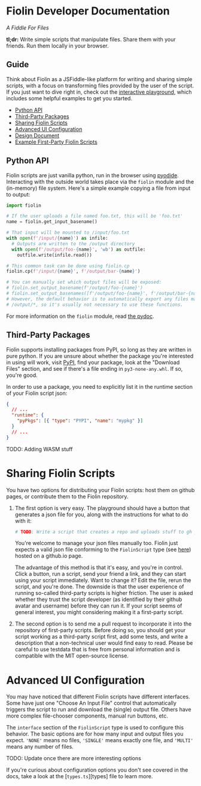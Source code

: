 # Fiolin Developer Documentation

_A Fiddle For Files_

**tl;dr:** Write simple scripts that manipulate files. Share them with your
friends. Run them locally in your browser.

## Guide

Think about Fiolin as a JSFiddle-like platform for writing and sharing simple
scripts, with a focus on transforming files provided by the user of the script.
If you just want to dive right in, check out the
[interactive playground](/playground), which includes some helpful examples to
get you started.

* [Python API](#python-api)
* [Third-Party Packages](#third-party-packages)
* [Sharing Fiolin Scripts](#sharing-fiolin-scripts)
* [Advanced UI Configuration](#advance-ui-configuration)
* [Design Document](./design)
* [Example First-Party Fiolin Scripts][examples]

## Python API <a name="python-api"></a>

Fiolin scripts are just vanilla python, run in the browser using
[pyodide](https://pyodide.org). Interacting with the outside world takes place
via the `fiolin` module and the (in-memory) file system. Here's a simple example
copying a file from input to output:

```py
import fiolin

# If the user uploads a file named foo.txt, this will be 'foo.txt'
name = fiolin.get_input_basename()

# That input will be mounted to /input/foo.txt
with open(f'/input/{name}') as infile:
  # Outputs are written to the /output directory
  with open(f'/output/foo-{name}', 'wb') as outfile:
    outfile.write(infile.read())

# This common task can be done using fiolin.cp
fiolin.cp(f'/input/{name}', f'/output/bar-{name}')

# You can manually set which output files will be exposed:
# fiolin.set_output_basename(f'/output/foo-{name}')
# fiolin.set_output_basenames([f'/output/foo-{name}', f'/output/bar-{name}'])
# However, the default behavior is to automatically export any files matching
# /output/*, so it's usually not necessary to use these functions.
```

For more information on the `fiolin` module, read [the pydoc](./fiolin-module).

## Third-Party Packages <a name="third-party-packages"></a>

Fiolin supports installing packages from PyPI, so long as they are written in
pure python. If you are unsure about whether the package you're interested in
using will work, visit [PyPI](https://pypi.org), find your package, look at the
"Download Files" section, and see if there's a file ending in
`py3-none-any.whl`. If so, you're good.

In order to use a package, you need to explicitly list it in the runtime section
of your Fiolin script json:

```json
{
  // ...
  "runtime": {
    "pyPkgs": [{ "type": "PYPI", "name": "mypkg" }]
  }
  // ...
}
```

TODO: Adding WASM stuff

# Sharing Fiolin Scripts <a name="sharing-fiolin-scripts"></a>

You have two options for distributing your Fiolin scripts: host them on github
pages, or contribute them to the Fiolin repository.

1. The first option is very easy. The playground should have a button that
   generates a json file for you, along with the instructions for what to do
   with it:

   ```sh
   # TODO: Write a script that creates a repo and uploads stuff to gh pages
   ```

   You're welcome to manage your json files manually too. Fiolin just expects
   a valid json file conforming to the `FiolinScript` type
   (see [here](./fiolin-script)) hosted on a github.io page.
   
   The advantage of this method is that it's easy, and you're in control. Click
   a button, run a script, send your friend a link, and they can start using
   your script immediately. Want to change it? Edit the file, rerun the script,
   and you're done. The downside is that the user experience of running
   so-called third-party scripts is higher friction. The user is asked whether
   they trust the script developer (as identified by their github avatar and
   username) before they can run it. If your script seems of general interest,
   you might considering making it a first-party script.

2. The second option is to send me a pull request to incorporate it into the
   repository of first-party scripts. Before doing so, you should get your
   script working as a third-party script first, add some tests, and write a
   description that a non-technical user would find easy to read. Please be
   careful to use testdata that is free from personal information and is
   compatible with the MIT open-source license.

# Advanced UI Configuration <a name="advance-ui-configuration"></a>

You may have noticed that different Fiolin scripts have different interfaces.
Some have just one "Choose An Input File" control that automatically triggers
the script to run and download the (single) output file. Others have more
complex file-chooser components, manual run buttons, etc.

The `interface` section of the `FiolinScript` type is used to configure this
behavior. The basic options are for how many input and output files you expect.
`'NONE'` means no files, `'SINGLE'` means exactly one file, and `'MULTI'` means
any number of files.

TODO: Update once there are more interesting options

If you're curious about configuration options you don't see covered in the docs,
take a look at the [`types.ts`][types] file to learn more.

[examples]: https://github.com/peterthenelson/fiolin/blob/main/fiols/